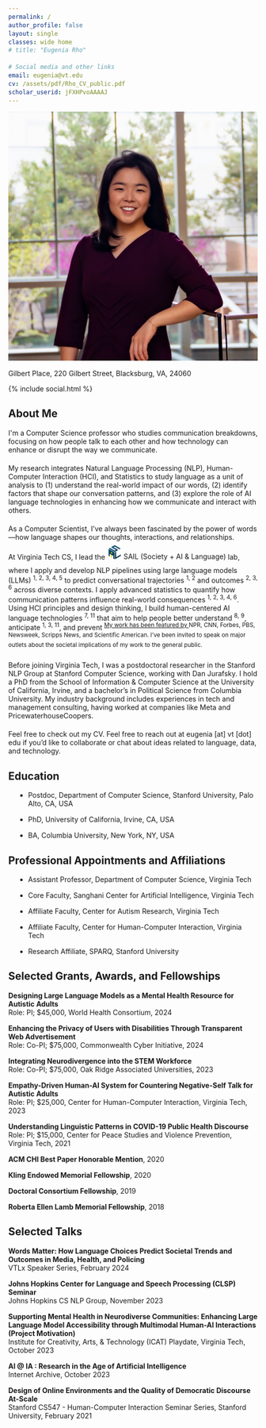 ```yaml
---
permalink: /
author_profile: false
layout: single
classes: wide home
# title: "Eugenia Rho"

# Social media and other links
email: eugenia@vt.edu
cv: /assets/pdf/Rho_CV_public.pdf
scholar_userid: jFXHPvoAAAAJ
---
```


<div class='rho-profile-header'>
    <div class='rho-profile-img'>
        <img src='/assets/images/team/Eugenia_headshot-2.png' alt='Eugenia Rho Professional Headshot'/>
        <p>Gilbert Place, 220 Gilbert Street, Blacksburg, VA, 24060</p>
        {% include social.html %}
    </div>
    <div class='rho-profile-header-text'>
    <h2>About Me</h2>

<p style="margin-bottom: 20px;">
    I'm a Computer Science professor who studies communication breakdowns, 
    focusing on how people talk to each other and how technology can enhance or disrupt the way we communicate.
</p>

<p style="margin-bottom: 20px;">
    My research integrates Natural Language Processing (NLP), Human-Computer Interaction (HCI), and Statistics 
    to study language as a unit of analysis to (1) understand the real-world impact of our words, 
    (2) identify factors that shape our conversation patterns, and 
    (3) explore the role of AI language technologies in enhancing how we communicate and interact with others.
</p>

<p style="margin-bottom: 20px;">
    As a Computer Scientist, I’ve always been fascinated by the power of words—how language shapes our thoughts, 
    interactions, and relationships.
</p>

<p style="margin-bottom: 20px;">
    At 
    <a href="https://cs.vt.edu/" target="_blank" style="text-decoration: none;">Virginia Tech CS</a>, 
    I lead the 
    <a href="https://eugeniarho.com/sail/" target="_blank" style="text-decoration: none;">
        <sup style="position: relative; top: -0.6em;">
            <img src='/assets/images/sail_logo.svg' alt='SAIL Lab Logo' class='sail-logo' style="width: 30px; height: 30px; vertical-align: top;"/>
        </sup> SAIL (Society + AI & Language)
    </a> lab, where I apply and develop NLP pipelines using large language models (LLMs)
    <sup><a href="https://dl.acm.org/doi/10.1145/3613904.3642117" target="_blank" style="text-decoration: none;">1</a>, 
    <a href="https://ojs.aaai.org/index.php/ICWSM/article/view/22135" target="_blank" style="text-decoration: none;">2</a>, 
    <a href="https://www.pnas.org/doi/epdf/10.1073/pnas.2216162120" target="_blank" style="text-decoration: none;">3</a>, 
    <a href="https://arxiv.org/abs/2403.16514" target="_blank" style="text-decoration: none;">4</a>, 
    <a href="https://arxiv.org/abs/2403.14117" target="_blank" style="text-decoration: none;">5</a></sup> 
    to predict conversational trajectories
    <sup><a href="https://dl.acm.org/doi/10.1145/3613904.3642117" target="_blank" style="text-decoration: none;">1</a>, 
    <a href="https://ojs.aaai.org/index.php/ICWSM/article/view/22135" target="_blank" style="text-decoration: none;">2</a></sup> 
    and outcomes
    <sup><a href="https://ojs.aaai.org/index.php/ICWSM/article/view/22135" target="_blank" style="text-decoration: none;">2</a>, 
    <a href="https://www.pnas.org/doi/epdf/10.1073/pnas.2216162120" target="_blank" style="text-decoration: none;">3</a>, 
    <a href="https://dl.acm.org/doi/10.1145/3313831.3376542" target="_blank" style="text-decoration: none;">6</a></sup> 
    across diverse contexts.
    I apply advanced statistics to quantify how communication patterns influence real-world consequences
    <sup><a href="https://dl.acm.org/doi/10.1145/3613904.3642117" target="_blank" style="text-decoration: none;">1</a>, 
    <a href="https://ojs.aaai.org/index.php/ICWSM/article/view/22135" target="_blank" style="text-decoration: none;">2</a>, 
    <a href="https://www.pnas.org/doi/epdf/10.1073/pnas.2216162120" target="_blank" style="text-decoration: none;">3</a>, 
    <a href="https://arxiv.org/abs/2403.16514" target="_blank" style="text-decoration: none;">4</a>, 
    <a href="https://dl.acm.org/doi/10.1145/3313831.3376542" target="_blank" style="text-decoration: none;">6</a></sup>.
    Using HCI principles and design thinking, I build human-centered AI language technologies
    <sup><a href="https://eugeniarho.com/publications/" target="_blank" style="text-decoration: none;">7</a>, 
    <a href="https://eugeniarho.com/publications/" target="_blank" style="text-decoration: none;">11</a></sup> 
    that aim to help people better understand
    <sup><a href="https://eugeniarho.com/publications/" target="_blank" style="text-decoration: none;">8</a>, 
    <a href="https://eugeniarho.com/publications/" target="_blank" style="text-decoration: none;">9</a></sup>, 
    anticipate
    <sup><a href="https://dl.acm.org/doi/10.1145/3613904.3642117" target="_blank" style="text-decoration: none;">1</a>, 
    <a href="https://www.pnas.org/doi/epdf/10.1073/pnas.2216162120" target="_blank" style="text-decoration: none;">3</a>, 
    <a href="https://eugeniarho.com/publications/" target="_blank" style="text-decoration: none;">11</a></sup>, 
    and prevent
    <sup><a href="https://arxiv.org/abs/2403.17116" target="_blank






<p style="margin-bottom: 20px;">
    My work has been featured by 
    <a href="https://www.npr.org/2023/05/31/1179030783/for-black-drivers-a-police-officers-first-45-words-are-a-sign-of-whats-to-come" target="_blank" style="text-decoration: none;">NPR</a>, 
    <a href="https://www.youtube.com/watch?v=fw-5fIT2yAI&t=3s&pp=ygUPY25uIGV1Z2VuaWEgcmhv" target="_blank" style="text-decoration: none;">CNN</a>, 
    <a href="https://www.forbes.com/sites/brycehoffman/2024/02/14/be-careful-what-you-feed-your-head/?sh=1e83204b67cc" target="_blank" style="text-decoration: none;">Forbes</a>, 
    <a href="https://www.youtube.com/watch?v=dE41Bn3wZP4&list=PLgawtcOBBjr9w4YGiJrPD8f6MXTCIUfK9&index=112" target="_blank" style="text-decoration: none;">PBS</a>, 
    <a href="https://www.newsweek.com" target="_blank" style="text-decoration: none;">Newsweek</a>, 
    <a href="https://www.youtube.com/watch?v=V8j0Uan6vcc&t=108s" target="_blank" style="text-decoration: none;">Scripps News</a>, 
    and <a href="https://www.scientificamerican.com/article/ai-tool-predicts-whether-online-health-misinformation-will-cause-real-world/" target="_blank" style="text-decoration: none;">Scientific American</a>. 
    I’ve been invited to speak on major outlets about the societal implications of my work to the general public.
</p>


<p style="margin-bottom: 20px;">
    Before joining Virginia Tech, I was a postdoctoral researcher in 
    the <a href="https://nlp.stanford.edu/people/" target="_blank" style="text-decoration: none;">Stanford NLP Group</a> 
    at <a href="https://www.cs.stanford.edu/about" target="_blank" style="text-decoration: none;">Stanford Computer Science</a>, 
    working with <a href="https://web.stanford.edu/~jurafsky/" target="_blank" style="text-decoration: none;">Dan Jurafsky</a>. 
    I hold a PhD from the School of Information & Computer Science at the University of California, Irvine, and a 
    bachelor’s in Political Science from <a href="https://www.college.columbia.edu/" target="_blank" style="text-decoration: none;">Columbia University</a>. 
    My industry background includes experiences in tech and management consulting, having worked at companies like Meta and PricewaterhouseCoopers.
</p>

<p style="margin-bottom: 20px;">
    Feel free to check out my <a href="/assets/pdf/Rho_CV_public.pdf" target="_blank" style="text-decoration: none;">CV</a>. 
    Feel free to reach out at eugenia [at] vt [dot] edu if you’d like to collaborate or chat about ideas related to language, data, and technology.
</p>

 
 
  
  
  
## Education

<ul style="list-style-type: disc; padding-left: 40px;">
    <li style="margin-bottom: 15px;">Postdoc, Department of Computer Science, Stanford University, Palo Alto, CA, USA</li>
    <li style="margin-bottom: 15px;">PhD, University of California, Irvine, CA, USA</li>
    <li style="margin-bottom: 15px;">BA, Columbia University, New York, NY, USA</li>
</ul>


## Professional Appointments and Affiliations

<ul style="list-style-type: disc; padding-left: 40px;">
    <li style="margin-bottom: 15px;">Assistant Professor, Department of Computer Science, Virginia Tech</li>
    <li style="margin-bottom: 15px;">Core Faculty, Sanghani Center for Artificial Intelligence, Virginia Tech</li>
    <li style="margin-bottom: 15px;">Affiliate Faculty, Center for Autism Research, Virginia Tech</li>
    <li style="margin-bottom: 15px;">Affiliate Faculty, Center for Human-Computer Interaction, Virginia Tech</li>
    <li style="margin-bottom: 15px;">Research Affiliate, SPARQ, Stanford University</li>
</ul>

## Selected Grants, Awards, and Fellowships

<ul style="list-style-type: none; padding-left: 0;">
    <li style="margin-bottom: 15px;">
        <strong>Designing Large Language Models as a Mental Health Resource for Autistic Adults</strong> <br>
        Role: PI; $45,000, World Health Consortium, 2024
    </li>
    <li style="margin-bottom: 15px;">
        <strong>Enhancing the Privacy of Users with Disabilities Through Transparent Web Advertisement</strong> <br>
        Role: Co-PI; $75,000, Commonwealth Cyber Initiative,  2024
    </li>
    <li style="margin-bottom: 15px;">
        <strong>Integrating Neurodivergence into the STEM Workforce</strong><br>
        Role: Co-PI; $75,000, Oak Ridge Associated Universities, 2023
    </li>
    <li style="margin-bottom: 15px;">
        <strong>Empathy-Driven Human-AI System for Countering Negative-Self Talk for Autistic Adults</strong> <br>
        Role: PI; $25,000, Center for Human-Computer Interaction, Virginia Tech, 2023
    </li>
    <li style="margin-bottom: 15px;">
        <strong>Understanding Linguistic Patterns in COVID-19 Public Health Discourse</strong> <br>
        Role: PI; $15,000, Center for Peace Studies and Violence Prevention, Virginia Tech, 2021
    </li>
    <li style="margin-bottom: 15px;">
        <strong>ACM CHI Best Paper Honorable Mention</strong>, 2020
    </li>
    <li style="margin-bottom: 15px;">
        <strong>Kling Endowed Memorial Fellowship</strong>, 2020
    </li>
    <li style="margin-bottom: 15px;">
        <strong>Doctoral Consortium Fellowship</strong>, 2019
    </li>
    <li style="margin-bottom: 15px;">
        <strong>Roberta Ellen Lamb Memorial Fellowship</strong>, 2018
    </li>
</ul>


## Selected Talks

<ul style="list-style-type: none; padding-left: 0;">
    <li style="margin-bottom: 15px;">
        <strong><a href="/assets/pdf/VTLxSpeakerSeries.pdf" style="text-decoration: none;">Words Matter: How Language Choices Predict Societal Trends and Outcomes in Media, Health, and Policing</a></strong><br>
        VTLx Speaker Series, February 2024
    </li>
    <li style="margin-bottom: 15px;">
        <strong><a href="https://www.youtube.com/watch?v=f4JsKcrpsaM" style="text-decoration: none;">Johns Hopkins Center for Language and Speech Processing (CLSP) Seminar</a></strong><br>
        Johns Hopkins CS NLP Group, November 2023
    </li>
    <li style="margin-bottom: 15px;">
        <strong><a href="https://www.canva.com/design/DAFfWKiWyqg/at0rTi5-ddcTEm2c7IX1hQ/view?utm_content=DAFfWKiWyqg&utm_campaign=share_your_design&utm_medium=link&utm_source=shareyourdesignpanel" style="text-decoration: none;">Supporting Mental Health in Neurodiverse Communities: Enhancing Large Language Model Accessibility through Multimodal Human-AI Interactions (Project Motivation)</a></strong><br>
        Institute for Creativity, Arts, & Technology (ICAT) Playdate, Virginia Tech, October 2023
    </li>
    <li style="margin-bottom: 15px;">
        <strong><a href="https://blog.archive.org/event/ai-ia-research-in-the-age-of-artificial-intelligence/" style="text-decoration: none;">AI @ IA : Research in the Age of Artificial Intelligence</a></strong><br>
        Internet Archive, October 2023
    </li>
    <li style="margin-bottom: 15px;">
        <strong><a href="https://www.youtube.com/watch?v=HFHLxzaNYBM&t=452s" style="text-decoration: none;">Design of Online Environments and the Quality of Democratic Discourse At-Scale</a></strong><br>
        Stanford CS547 - Human-Computer Interaction Seminar Series, Stanford University, February 2021
    </li>
</ul>


